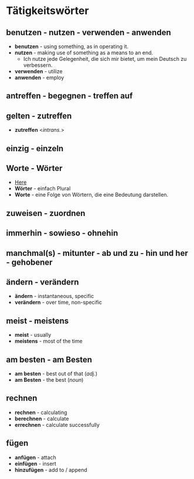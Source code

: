 # Tätigkeitswörter
## benutzen - nutzen - verwenden - anwenden
- **benutzen** - using something, as in operating it.
- **nutzen** - making use of something as a means to an end.
	- Ich nutze jede Gelegenheit, die sich mir bietet, um mein Deutsch zu verbessern.
- **verwenden** - utilize
- **anwenden** - employ

## antreffen - begegnen - treffen auf

## gelten - zutreffen
- **zutreffen** <*intrans.*>

## einzig - einzeln

## Worte - Wörter
- [Here](https://www.pcs-campus.de/praxis/texten/woerter-oder-worte/#:~:text=Bei%20der%20Frage%2C%20wann%20man,Worte%20bestehen%20somit%20aus%20W%C3%B6rtern.)
- **Wörter** - einfach Plural
- **Worte** - eine Folge von Wörtern, die eine Bedeutung darstellen.

## zuweisen - zuordnen

## immerhin - sowieso - ohnehin

## manchmal(s) - mitunter - ab und zu - hin und her - gehobener

## ändern - verändern
- **ändern** - instantaneous, specific
- **verändern** - over time, non-specific

## meist - meistens
- **meist** - usually
- **meistens** - most of the time

## am besten - am Besten
- **am besten** - best out of that (*adj.*)
- **am Besten** - the best (*noun*)

## rechnen
 - **rechnen** - calculating
 - **berechnen** - calculate
 - **errechnen** - calculate successfully

## fügen
 - **anfügen** - attach
 - **einfügen** - insert
 - **hinzufügen** - add to / append